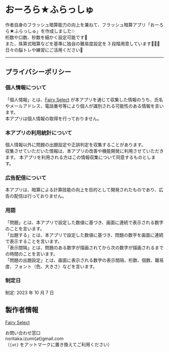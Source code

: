 # おーろら★ふらっしゅ

作者自身のフラッシュ暗算能力の向上を兼ねて、フラッシュ暗算アプリ「おーろら★ふらっしゅ」を作成しました✨  
桁数や口数、秒数を細かく設定可能です🙆  
また、珠算式暗算などを基準に独自の難易度設定を 3 段階用意しています🥇🥈🥉  
日々の脳トレや練習にご活用ください🥰

---

## プライバシーポリシー

### 個人情報について

「個人情報」とは、[Fairy Select](https://www.fairy-select.com/)
が本アプリを通じて収集した情報のうち、氏名やメールアドレス、電話番号等により個人が識別される可能性のある情報を言います。  
本アプリは個人情報の取得を行っておりません。

### 本アプリの利用統計について

個人情報以外に問題の出題設定や正誤判定を収集することがあります。  
収集させていただいた情報は、本アプリの改善や機能開発に利用させていただきます。
本アプリを利用される方はこの情報収集について同意するものとします。

### 広告配信について

本アプリは、暗算による計算技能の向上を目的として開発されたものであり、広告の配信は行っておりません。

### 用語

「問題」とは、本アプリで設定した数値に基づき、画面に連続で表示される数字のことを言います。  
「出題する」とは、本アプリで設定した数値に基づき、問題の数字を画面に連続で表示することを言います。  
「表示間隔」とは、問題のある数字が描画されてから次の数字が描画されるまでの時間のことを言います。  
「問題の出題設定」とは、画面に表示される数字の表示間隔、桁数、個数、難易度、フォント（色、大きさ）などを言います。

### 制定日

制定: 2023 年 10 月 7 日

## 製作者情報

[Fairy Select](https://www.fairy-select.com/)

お問い合わせ窓口  
noritaka.izumi{at}gmail.com  
（`{at}` をアットマークに置き換えてご利用ください）
